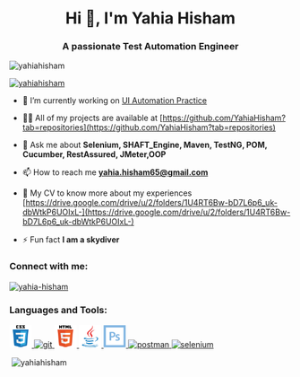 <h1 align="center">Hi 👋, I'm Yahia Hisham</h1>
<h3 align="center">A passionate Test Automation Engineer</h3>

<p align="left"> <img src="https://komarev.com/ghpvc/?username=yahiahisham&label=Profile%20views&color=0e75b6&style=flat" alt="yahiahisham" /> </p>

<p align="left"> <a href="https://github.com/ryo-ma/github-profile-trophy"><img src="https://github-profile-trophy.vercel.app/?username=yahiahisham" alt="yahiahisham" /></a> </p>

- 🔭 I’m currently working on [UI Automation Practice](https://github.com/YahiaHisham/UI-Automation-Practice)

- 👨‍💻 All of my projects are available at [https://github.com/YahiaHisham?tab=repositories](https://github.com/YahiaHisham?tab=repositories)

- 💬 Ask me about **Selenium, SHAFT_Engine, Maven, TestNG, POM, Cucumber, RestAssured, JMeter,OOP**

- 📫 How to reach me **yahia.hisham65@gmail.com**

- 📄 My CV to know more about my experiences [https://drive.google.com/drive/u/2/folders/1U4RT6Bw-bD7L6p6_uk-dbWtkP6UOIxL-](https://drive.google.com/drive/u/2/folders/1U4RT6Bw-bD7L6p6_uk-dbWtkP6UOIxL-)

- ⚡ Fun fact **I am a skydiver**

<h3 align="left">Connect with me:</h3>
<p align="left">
<a href="https://linkedin.com/in/yahia-hisham" target="blank"><img align="center" src="https://raw.githubusercontent.com/rahuldkjain/github-profile-readme-generator/master/src/images/icons/Social/linked-in-alt.svg" alt="yahia-hisham" height="30" width="40" /></a>
</p>

<h3 align="left">Languages and Tools:</h3>
<p align="left"> <a href="https://www.w3schools.com/css/" target="_blank" rel="noreferrer"> <img src="https://raw.githubusercontent.com/devicons/devicon/master/icons/css3/css3-original-wordmark.svg" alt="css3" width="40" height="40"/> </a> <a href="https://git-scm.com/" target="_blank" rel="noreferrer"> <img src="https://www.vectorlogo.zone/logos/git-scm/git-scm-icon.svg" alt="git" width="40" height="40"/> </a> <a href="https://www.w3.org/html/" target="_blank" rel="noreferrer"> <img src="https://raw.githubusercontent.com/devicons/devicon/master/icons/html5/html5-original-wordmark.svg" alt="html5" width="40" height="40"/> </a> <a href="https://www.java.com" target="_blank" rel="noreferrer"> <img src="https://raw.githubusercontent.com/devicons/devicon/master/icons/java/java-original.svg" alt="java" width="40" height="40"/> </a> <a href="https://www.photoshop.com/en" target="_blank" rel="noreferrer"> <img src="https://raw.githubusercontent.com/devicons/devicon/master/icons/photoshop/photoshop-line.svg" alt="photoshop" width="40" height="40"/> </a> <a href="https://postman.com" target="_blank" rel="noreferrer"> <img src="https://www.vectorlogo.zone/logos/getpostman/getpostman-icon.svg" alt="postman" width="40" height="40"/> </a> <a href="https://www.selenium.dev" target="_blank" rel="noreferrer"> <img src="https://raw.githubusercontent.com/detain/svg-logos/780f25886640cef088af994181646db2f6b1a3f8/svg/selenium-logo.svg" alt="selenium" width="40" height="40"/> </a> </p>

<p>&nbsp;<img align="center" src="https://github-readme-stats.vercel.app/api?username=yahiahisham&show_icons=true&locale=en" alt="yahiahisham" /></p>
